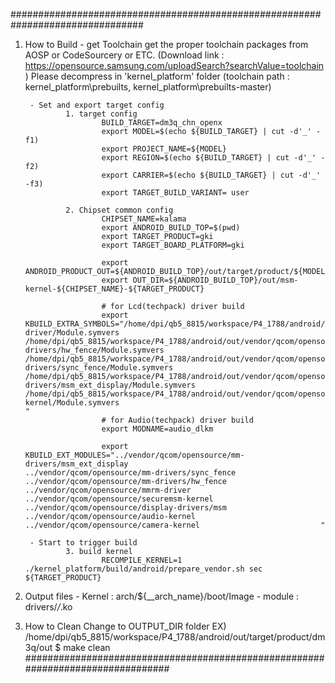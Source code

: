 ################################################################################
1. How to Build
        - get Toolchain
                get the proper toolchain packages from AOSP or CodeSourcery or ETC.
                (Download link : https://opensource.samsung.com/uploadSearch?searchValue=toolchain )
                Please decompress in 'kernel_platform' folder
                (toolchain path : kernel_platform\prebuilts, kernel_platform\prebuilts-master)

        - Set and export target config
                1. target config
                        BUILD_TARGET=dm3q_chn_openx
                        export MODEL=$(echo ${BUILD_TARGET} | cut -d'_' -f1)
                        export PROJECT_NAME=${MODEL}
                        export REGION=$(echo ${BUILD_TARGET} | cut -d'_' -f2)
                        export CARRIER=$(echo ${BUILD_TARGET} | cut -d'_' -f3)
                        export TARGET_BUILD_VARIANT= user
                        
                2. Chipset common config
                        CHIPSET_NAME=kalama
                        export ANDROID_BUILD_TOP=$(pwd)
                        export TARGET_PRODUCT=gki
                        export TARGET_BOARD_PLATFORM=gki

                        export ANDROID_PRODUCT_OUT=${ANDROID_BUILD_TOP}/out/target/product/${MODEL}
                        export OUT_DIR=${ANDROID_BUILD_TOP}/out/msm-kernel-${CHIPSET_NAME}-${TARGET_PRODUCT}

                        # for Lcd(techpack) driver build
                        export KBUILD_EXTRA_SYMBOLS="/home/dpi/qb5_8815/workspace/P4_1788/android/out/vendor/qcom/opensource/mmrm-driver/Module.symvers                                                                         /home/dpi/qb5_8815/workspace/P4_1788/android/out/vendor/qcom/opensource/mm-drivers/hw_fence/Module.symvers                                                                         /home/dpi/qb5_8815/workspace/P4_1788/android/out/vendor/qcom/opensource/mm-drivers/sync_fence/Module.symvers                                                                         /home/dpi/qb5_8815/workspace/P4_1788/android/out/vendor/qcom/opensource/mm-drivers/msm_ext_display/Module.symvers                                                                         /home/dpi/qb5_8815/workspace/P4_1788/android/out/vendor/qcom/opensource/securemsm-kernel/Module.symvers                                                                         "
                        # for Audio(techpack) driver build
                        export MODNAME=audio_dlkm

                        export KBUILD_EXT_MODULES="../vendor/qcom/opensource/mm-drivers/msm_ext_display                           ../vendor/qcom/opensource/mm-drivers/sync_fence                           ../vendor/qcom/opensource/mm-drivers/hw_fence                           ../vendor/qcom/opensource/mmrm-driver                           ../vendor/qcom/opensource/securemsm-kernel                           ../vendor/qcom/opensource/display-drivers/msm                           ../vendor/qcom/opensource/audio-kernel                           ../vendor/qcom/opensource/camera-kernel                           "

        - Start to trigger build
                3. build kernel
                        RECOMPILE_KERNEL=1 ./kernel_platform/build/android/prepare_vendor.sh sec ${TARGET_PRODUCT}


2. Output files
        - Kernel : arch/${__arch_name}/boot/Image
        - module : drivers/*/*.ko

3. How to Clean
        Change to OUTPUT_DIR folder
        EX) /home/dpi/qb5_8815/workspace/P4_1788/android/out/target/product/dm3q/out
        $ make clean
################################################################################
